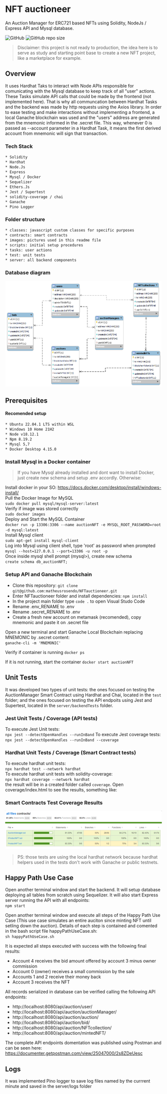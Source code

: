 # NFT auctioneer
An Auction Manager for ERC721 based NFTs using Solidity, NodeJs / Express API and Mysql database.

![GitHub](https://img.shields.io/github/license/matheusrosendo/NFTauctioneer)
![GitHub repo size](https://img.shields.io/github/repo-size/matheusrosendo/NFTauctioneer)


> Disclaimer: this project is not ready to production, the idea here is to serve as study and starting point base to create a new NFT project, like a marketplace for example. 


## Overview 
It uses Hardhat Taks to interact with Node APIs responsible for comunicating with the Mysql database to keep track of all "user" actions. These Tasks simulate API calls that could be made by the frontend (not implemented here). That is why all communcation between Hardhat Tasks and the backend was made by http requests using the Axios library.
In order to ease testing and make interactions without implementing a frontend, a local Ganache blockchain was used and the "users" address are generated from the mnemonic informed in the .secret file. This way, whenever 0 is passed as --account parameter in a Hardhat Task, it means the first derived account from mnemonic will sign that transaction. 


### Tech Stack
```
* Solidity 
* Hardhat
* Node.Js
* Express
* Mysql / Docker
* Sequelizer 
* Ethers.Js 
* Jest / Supertest
* solidity-coverage / chai
* Ganache 
* Pino Logger
```

### Folder structure 
```
* classes: javascript custom classes for specific purposes
* contracts: smart contracts
* images: pictures used in this readme file
* scripts: initial setup procedures
* tasks: user actions 
* test: unit tests 
* server: all backend components 
```

### Database diagram 
![alt text](https://github.com/matheusrosendo/NFTauctioneer/blob/main/images/mysqlAuctionDb.png)


## Prerequisites


#### Recomended setup 
```
* Ubuntu 22.04.1 LTS within WSL
* Windows 10 Home 21H2
* Node v18.12.1
* Npm 8.19.2
* Mysql 5,7
* Docker Desktop 4.15.0
```

### Install Mysql in a Docker container 
> If you have Mysql already installed and dont want to install Docker, just create new schema and setup .env accordly. Otherwise:

Install docker in your SO: https://docs.docker.com/desktop/install/windows-install/    
Pull the Docker Image for MySQL    
`sudo docker pull mysql/mysql-server:latest`  
Verify if image was stored correctly  
`sudo docker images`  
Deploy and Start the MySQL Container   
`docker run -p 13306:3306 --name auctionNFT -e MYSQL_ROOT_PASSWORD=root -d mysql:latest`  
Install Mysql client  
`sudo apt-get install mysql-client`  
Log into Mysql using client shell, type 'root' as password when prompted  
`mysql --host=127.0.0.1 --port=13306 -u root -p`  
Once inside mysql shell prompt (mysql>), create new schema  
`create schema db_auctionNFT;`  
 
### Setup API and Ganache Blockchain
* Clone this repository: `git clone git@github.com:matheusrosendo/NFTauctioneer.git`
* Enter NFTauctioneer folder and install dependencies: `npm install`
* In the project main folder type `code .` to open Visual Studo Code
* Rename .env_RENAME to .env
* Rename .secret_RENAME to .env
* Create a fresh new account on metamask (recomended), copy mnemonic and paste it on .secret file

Open a new terminal and start Ganache Local Blockchain replacing MNEMONIC by .secret content:  
`ganache-cli -m 'MNEMONIC'`

Verify if container is running
`docker ps`

If it is not running, start the container
`docker start auctionNFT`

## Unit Tests
It was developed two types of unit tests: the ones focused on testing the AuctionManager Smart Contract using Hardhat and Chai, located in the `test` folder; and the ones focused on testing the API endpoits using Jest and Supertest, located in the `server/backendTests` folder.

### Jest Unit Tests / Coverage (API tests)
To execute Jest Unit tests:  
`npx jest --detectOpenHandles --runInBand`
To execute Jest coverage tests:   
`npx jest --detectOpenHandles --runInBand --coverage `  

### Hardhat Unit Tests / Coverage (Smart Contract tests)
To execute hardhat unit tests:   
`npx hardhat test --network hardhat`  
To execute hardhat unit tests with solidity-coverage:  
`npx hardhat coverage --network hardhat`  
the result will be in a created folder called `coverage`. Open coverage/index.html to see the results, something like:

### Smart Contracts Test Coverage Results 
![alt text](https://github.com/matheusrosendo/NFTauctioneer/blob/main/images/testCoverage.png)
> PS: those tests are using the local hardhat network because hardhat helpers used in the tests don't work with Ganache or public testnets.


## Happy Path Use Case
Open another terminal window and start the backend. It will setup database deploying all tables from scratch using Sequelizer. It will also start Express server running the API with all endpoints:  
`npm start`    

Open another terminal window and execute all steps of the Happy Path Use Case (This use case simulates an entire auciton since minting NFT until setling down the auction). Details of each step is contained and comented in the bash script file happyPathUseCase.sh:  
`sh happyPathUseCase.sh`  

It is expected all steps executed with success with the following final results:
* Account 4 receives the bid amount offered by account 3 minus owner commission
* Account 0 (owner) receives a small commission by the sale
* Accounts 1 and 2 receive their money back
* Account 3 receives the NFT


All records serialized in database can be verified calling the following API endpoints:
* http://localhost:8080/api/auction/user/
* http://localhost:8080/api/auction/auctionManager/ 
* http://localhost:8080/api/auction/auction/ 
* http://localhost:8080/api/auction/bid/ 
* http://localhost:8080/api/auction/NFTcollection/ 
* http://localhost:8080/api/auction/mintedNFT/ 

The complete API endpoints domentation was published using Postman and can be seen here:
https://documenter.getpostman.com/view/25047000/2s8ZDeUesc


## Logs 
It was implemented Pino logger to save log files named by the currrent minute and saved in the server/logs folder 
